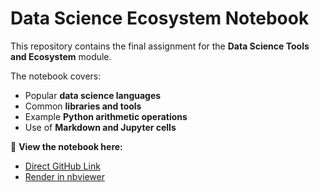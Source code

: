 # Data Science Ecosystem Notebook  

This repository contains the final assignment for the **Data Science Tools and Ecosystem** module.  

The notebook covers:  
- Popular **data science languages**  
- Common **libraries and tools**  
- Example **Python arithmetic operations**  
- Use of **Markdown and Jupyter cells**  

📄 **View the notebook here:**  
- [Direct GitHub Link](DataScienceEcosystem.ipynb)  
- [Render in nbviewer](https://nbviewer.org/github/LSofiaSolis/DataScienceEcosystem/blob/main/DataScienceEcosystem.ipynb)  
